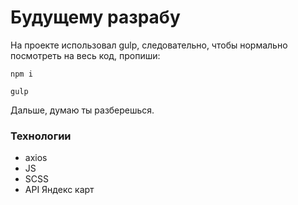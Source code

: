 # Будущему разрабу

На проекте использовал gulp, следовательно, чтобы нормально посмотреть на весь код, пропиши:

```
npm i
```

```
gulp
```

Дальше, думаю ты разберешься.

### Технологии

- axios
- JS
- SCSS
- API Яндекс карт
